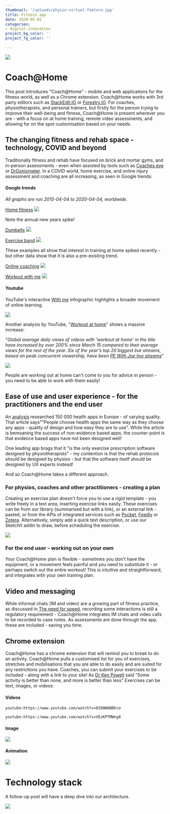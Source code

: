 ```yaml
---
thumbnail: '/uploads/physio-virtual-feature.jpg'
title: Fitness app
date: 2020-05-02
categories:
- digital-innovation
project_bg_color: ''
project_fg_color: ''

---
```

![](/uploads/physio-virtual-feature_small.jpg)
# Coach@Home
This post introduces "Coach@Home" - mobile and web applications for the fitness world, as well as a Chrome extension.
Coach@Home works with 3rd party editors such as [StackEdit.IO](https://stackedit.io/) or [Forestry.IO](https://forestry.io/). 
For coaches, physiotherapists, and personal trainers, but firstly for the person trying to improve their well-being and fitness, Coach@Home is present wherever you are - with a  focus on at home training, remote video assessments, and allowing for on the spot customisation based on your needs.


## The changing fitness and rehab space - technology, COVID and beyond
Traditionally fitness and rehab have focused on brick and mortar gyms, and in-person assessments - even when assisted by tools such as [Coaches eye](https://www.coachseye.com/) or [DrGoniometer](https://bjsm-bmj-com.salford.idm.oclc.org/content/51/23/1703).
In a COVID world, home exercise, and online injury assessment and coaching are all increasing, as seen in Google trends:

#### Google trends
*All graphs are run 2015-04-04 to 2020-04-04, worldwide.*

[Home fitness](https://trends.google.com/trends/explore?date=2015-04-04%202020-04-04&q=home%20fitness)
![](/uploads/g_home_fitness.png)

Note the annual new years spike!

[Dumbells](https://trends.google.com/trends/explore?date=2015-04-04%202020-04-04&q=dumbells)
![](/uploads/g_dumbells.png)

[Exercise band](https://trends.google.com/trends/explore?date=2015-04-04%202020-04-04&q=exercise%20band)
![](/uploads/g_exercise_band.png)

These examples all show that interest in training at home spiked recently - but other data show that it is also a pre-existing trend.

[Online coaching](https://trends.google.com/trends/explore?date=2015-04-04%202020-04-04&q=exercise%20band)
![](/uploads/g_online_coaching.png)

[Workout with me](https://trends.google.com/trends/explore?date=2015-04-04%202020-04-04&q=Workout%20with%20me)
![](/uploads/g_workoutwithme.png)

#### Youtube

YouTube's interactive [With me](https://youtube.com/trends/articles/with-me-interactive/) infographic highlights a broader movement of online learning. 

![](/uploads/all-withme.jpg)


Another analysis by YouTube, "[Workout at home](https://youtube.com/trends/articles/stay-home-workout-at-home/)" shows a massive increase:

"*Global average daily views of videos with 'workout at home' in the title have increased by over 200% since March 15 compared to their average views for the rest of the year.
Six of the year's top 20 biggest live streams, based on peak concurrent viewership, have been [PE With Joe live streams](https://www.youtube.com/channel/UCAxW1XT0iEJo0TYlRfn6rYQ)*"

![](/uploads/y_15_2.png)



People are working out at home can't come to you for advice in person - you need to be able to work with them easily!



## Ease of use and user experience - for the practitioners and the end user
An [analysis](https://bjsm.bmj.com/content/51/16/1237) researched 150 000 health apps in Europe - of varying quality. That article says""People choose health apps the same way as they choose any apps - quality of design and how easy they are to use".
While the article is bemoaning the success of non-evidence based apps, the counter-point is that evidence based apps have not been designed well!

One leading app brags that it "is the only exercise prescription software designed by physiotherapists" - my contention is that the rehab protocols should be designed by physios - but that the software itself should be designed by UX experts instead!

And so Coach@Home takes a different approach.

### For physios, coaches and other practitioners - creating a plan
Creating an exercise plan doesn't force you to use a rigid template - you write freely in a text area, inserting exercise links easily. These exercises can be from our library (summarised but with a link), or an external link - pasted, or from the APIs of integrated services such as [Pocket](https://getpocket.com/developer/), [Feedly](https://developer.feedly.com/) or [Zotera](https://www.zotero.org/support/dev/web_api/v3/start).
Alternatively, simply add a quick text description, or use our SketchIt addin to draw, before scheduling the exercise.

![](/uploads/cms_ex.png)

### For the end user - working out on your own
Your Coach@Home plan is flexible - sometimes you don't have the equipment, or a movement feels painful and you need to substitute it - or perhaps switch out the entire workout! This is  intuitive and straightforward, and integrates with your own training plan.



## Video and messaging
While informal chats (IM and video) are a growing part of fitness practice, as discussed in [The need for speed](https://bjsm.bmj.com/content/early/2020/04/28/bjsports-2019-101707.full), recording some interactions is still a regulatory requirement -  Coach@Home integrates IM chats and video calls to be recorded to case notes. As assessments are done through the app, these are included - saving you time.


## Chrome extension
Coach@Home has a chrome extension that will remind you to break to do an activity. Coach@Home pulls a customised list for you of exercises, stretches and mobilisations that you are able to do easily and are suited for any restrictions you have.
Coaches, you can submit your exercises to be included - along with a link to your site!
As [Dr Ken Powell](https://www-sciencedirect-com.salford.idm.oclc.org/science/article/pii/S209525461930119X) said "Some activity is better than none, and more is better than less"
Exercises can be text, images, or videos:
#### Videos
`youtube:https://www.youtube.com/watch?v=8IbNN6BBhco`

`youtube:https://www.youtube.com/watch?v=VEzKPTMWng8`

#### Image
![](/uploads/l_pic.jpg)

#### Animation
![](/uploads/l_anim.gif)

# Technology stack
A follow-up post will have a deep dive into our architecture.


![](/uploads/SolutionArchitecture.png)